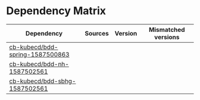 # Dependency Matrix

Dependency | Sources | Version | Mismatched versions
---------- | ------- | ------- | -------------------
[cb-kubecd/bdd-spring-1587500863](https://github.com/cb-kubecd/bdd-spring-1587500863.git) |  | []() | 
[cb-kubecd/bdd-nh-1587502561](https://github.com/cb-kubecd/bdd-nh-1587502561.git) |  | []() | 
[cb-kubecd/bdd-sbhg-1587502561](https://github.com/cb-kubecd/bdd-sbhg-1587502561.git) |  | []() | 
